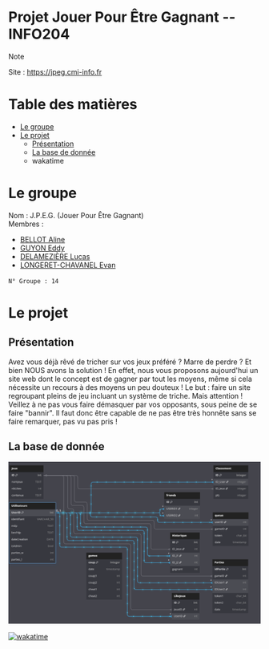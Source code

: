 # Projet Jouer Pour Être Gagnant -- INFO204

> [!NOTE]
> Site : https://jpeg.cmi-info.fr 

# Table des matières

- [Le groupe](#le-groupe)
- [Le projet](#le-projet)
    - [Présentation](#présentation)
    - [La base de donnée](#la-base-de-donnée)
    - wakatime


# Le groupe

Nom : J.P.E.G. (Jouer Pour Être Gagnant) \
Membres :
- [BELLOT Aline](https://github.com/TheWarior73)
- [GUYON Eddy](https://github.com/synnfall)
- [DELAMEZIÈRE Lucas](https://github.com/bouncii)
- [LONGERET-CHAVANEL Evan](https://github.com/ItsMe-Truncation)

`N° Groupe : 14`


# Le projet

## Présentation

Avez vous déjà rêvé de tricher sur vos jeux préféré ? Marre de perdre ? 
Et bien NOUS avons la solution ! 
En effet, nous vous proposons aujourd'hui un site web dont le concept est de gagner par tout les moyens, même si cela nécessite un recours à des moyens un peu douteux !
Le but : faire un site regroupant pleins de jeu incluant un système de triche. Mais attention ! Veillez à ne pas vous faire démasquer par vos opposants, sous peine de se faire "bannir". Il faut donc être capable de ne pas être très honnête sans se faire remarquer, pas vu pas pris ! 

## La base de donnée
![BDD JPEG](Diagrame_BDD.png)



[![wakatime](https://wakatime.com/badge/github/synnfall/JPEG.svg)](https://wakatime.com/badge/github/synnfall/JPEG)